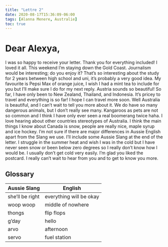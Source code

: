 ```yaml
---
title: "Lettre 2"
date: 2020-08-17T15:36:09-06:00
tags: [Alanna Menere, Australie]
toc: true
---
```

# Dear Alexya, 
I was so happy to receive your letter. Thank you for everything included! I loved it all. This weekend I’m staying down the Gold Coast. Journalism would be interesting; do you enjoy it? That’s so interesting about the study for 2 years between high school and uni, it’s probably a very good idea. My favourite is Pepsi Max of orange juice, I wish I had a mint tea to include for you but I’ll make sure I do for my next reply. Austria sounds so beautiful! So far, I have only been to New Zealand, Thailand, and Indonesia. It’s pricey to travel and everything is so far! I hope I can travel more soon. Well Australia is beautiful, and I can’t wait to tell you more about it. We do have so many dangerous animals, but I don’t really see many. Kangaroos as pets are not so common and I think I have only ever seen a real boomerang twice haha. I love hearing about other countries stereotypes of Australia. I think the main things I know about Canada is snow, people are really nice, maple syrup and ice hockey. I’m not sure if there are major differences in Aussie English apart from the Slang we use. I’ll include some Aussie Slang at the end of the letter. I struggle in the summer heat and wish I was in the cold but I have never seen snow or been below zero degrees so I really don’t know how I would be. I usually don’t get cold very easily. I’m glad you liked the postcard. I really can’t wait to hear from you and to get to know you more.

## Glossary 
| Aussie Slang  | English |
|---------|--------|
| she’ll be right     | everything will be okay  |
| woop woop     | middle of nowhere   |
| thongs | flip flops  |
| g’day     | hello  |
| arvo     | afternoon   |
| servo | fuel station  |
